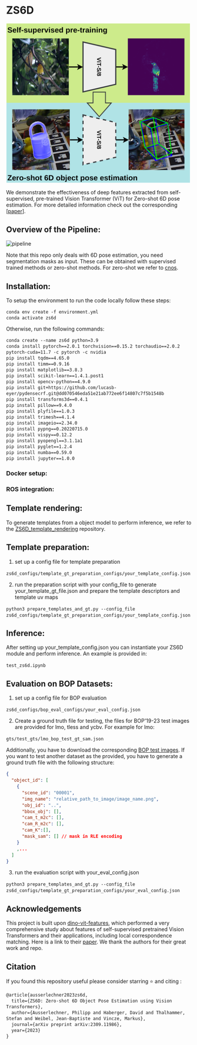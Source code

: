 # ZS6D

<img src="./assets/overview.png" width="500" alt="teaser"/>

We demonstrate the effectiveness of deep features extracted from self-supervised, pre-trained Vision Transformer (ViT) for Zero-shot 6D pose estimation. For more detailed information check out the corresponding [[paper](https://arxiv.org/pdf/2309.11986.pdf)].

## Overview of the Pipeline:

![pipeline](./assets/ZS6D_pipeline.png)

Note that this repo only deals with 6D pose estimation, you need segmentation masks as input. These can be obtained with supervised trained methods or zero-shot methods. For zero-shot we refer to [cnos](https://github.com/nv-nguyen/cnos).

## Installation:
To setup the environment to run the code locally follow these steps:

```
conda env create -f environment.yml
conda activate zs6d
```

Otherwise, run the following commands:

```
conda create --name zs6d python=3.9
conda install pytorch==2.0.1 torchvision==0.15.2 torchaudio==2.0.2 pytorch-cuda=11.7 -c pytorch -c nvidia
pip install tqdm==4.65.0
pip install timm==0.9.16
pip install matplotlib==3.8.3
pip install scikit-learn==1.4.1.post1
pip install opencv-python==4.9.0
pip install git+https://github.com/lucasb-eyer/pydensecrf.git@dd070546eda51e21ab772ee6f14807c7f5b1548b
pip install transforms3d==0.4.1
pip install pillow==9.4.0
pip install plyfile==1.0.3
pip install trimesh==4.1.4
pip install imageio==2.34.0
pip install pypng==0.20220715.0
pip install vispy==0.12.2
pip install pyopengl==3.1.1a1
pip install pyglet==1.2.4
pip install numba==0.59.0
pip install jupyter==1.0.0
```


### Docker setup:

### ROS integration:

## Template rendering:
To generate templates from a object model to perform inference, we refer to the [ZS6D_template_rendering](https://github.com/haberger/ZS6D_template_rendering) repository.

## Template preparation:

1. set up a config file for template preparation

```zs6d_configs/template_gt_preparation_configs/your_template_config.json```

2. run the preparation script with your config_file to generate your_template_gt_file.json and prepare the template descriptors and template uv maps

```python3 prepare_templates_and_gt.py --config_file zs6d_configs/template_gt_preparation_configs/your_template_config.json```


## Inference:
After setting up your_template_config.json you can instantiate your ZS6D module and perform inference. An example is provided in:

```test_zs6d.ipynb```


## Evaluation on BOP Datasets:

1. set up a config file for BOP evaluation

```zs6d_configs/bop_eval_configs/your_eval_config.json```

2. Create a ground truth file for testing, the files for BOP'19-23 test images are provided for lmo, tless and ycbv. For example for lmo:

```gts/test_gts/lmo_bop_test_gt_sam.json```

Additionally, you have to download the corresponding [BOP test images](https://bop.felk.cvut.cz/datasets/#LM-O). If you want to test another dataset as the provided, you have to generate a ground truth file with the following structure:

```json
{
  "object_id": [
    {
      "scene_id": "00001", 
      "img_name": "relative_path_to_image/image_name.png", 
      "obj_id": "..", 
      "bbox_obj": [], 
      "cam_t_m2c": [], 
      "cam_R_m2c": [], 
      "cam_K":[],
      "mask_sam": [] // mask in RLE encoding
    }
    ,...
  ]
}
```

3. run the evaluation script with your_eval_config.json

```python3 prepare_templates_and_gt.py --config_file zs6d_configs/template_gt_preparation_configs/your_eval_config.json```


## Acknowledgements
This project is built upon [dino-vit-features](https://github.com/ShirAmir/dino-vit-features), which performed a very comprehensive study about features of self-supervised pretrained Vision Transformers and their applications, including local correspondence matching. Here is a link to their [paper](https://arxiv.org/abs/2112.05814). We thank the authors for their great work and repo.

## Citation
If you found this repository useful please consider starring ⭐ and citing :

```
@article{ausserlechner2023zs6d,
  title={ZS6D: Zero-shot 6D Object Pose Estimation using Vision Transformers},
  author={Ausserlechner, Philipp and Haberger, David and Thalhammer, Stefan and Weibel, Jean-Baptiste and Vincze, Markus},
  journal={arXiv preprint arXiv:2309.11986},
  year={2023}
}
```
